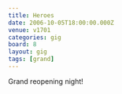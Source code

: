 ```yaml
---
title: Heroes
date: 2006-10-05T18:00:00.000Z
venue: v1701
categories: gig
board: 8
layout: gig
tags: [grand]
---
```

Grand reopening night!
